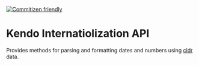 [![Commitizen friendly](https://img.shields.io/badge/commitizen-friendly-brightgreen.svg)](http://commitizen.github.io/cz-cli/)

# Kendo Internatiolization API

Provides methods for parsing and formatting dates and numbers using [cldr](http://cldr.unicode.org/) data.

